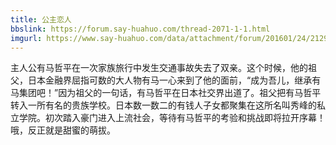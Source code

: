 ```yaml
---
title: 公主恋人
bbslink: https://forum.say-huahuo.com/thread-2071-1-1.html
imgurl: https://www.say-huahuo.com/data/attachment/forum/201601/24/212943aavwd3mmgfyymld2.jpg
---
```


主人公有马哲平在一次家族旅行中发生交通事故失去了双亲。这个时候，他的祖父，日本金融界屈指可数的大人物有马一心来到了他的面前，“成为吾儿，继承有马集团吧！”因为祖父的一句话，有马哲平在日本社交界出道了。祖父把有马哲平转入一所有名的贵族学校。日本数一数二的有钱人子女都聚集在这所名叫秀峰的私立学院。初次踏入豪门进入上流社会，等待有马哲平的考验和挑战即将拉开序幕！
哦，反正就是甜蜜的萌拔。<!--more-->
